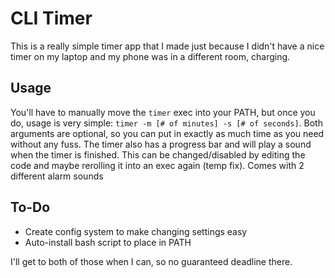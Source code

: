 # CLI Timer

This is a really simple timer app that I made just because I didn't have a nice timer on my laptop and my phone was in a different room, charging.

## Usage
You'll have to manually move the ```timer``` exec into your PATH, but once you do, usage is very simple:
```timer -m [# of minutes] -s [# of seconds]```. Both arguments are optional, so you can put in exactly as much time as you need without any fuss. The timer also has a progress bar and will play a sound when the timer is finished. This can be changed/disabled by editing the code and maybe rerolling it into an exec again (temp fix). Comes with 2 different alarm sounds

## To-Do
  - Create config system to make changing settings easy
  - Auto-install bash script to place in PATH

I'll get to both of those when I can, so no guaranteed deadline there.